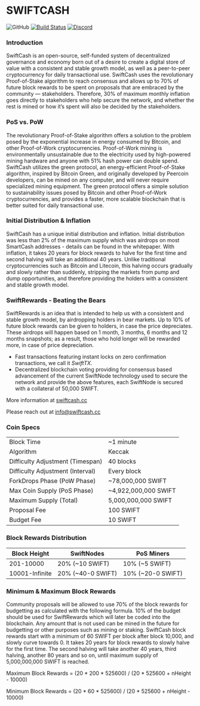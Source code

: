 SWIFTCASH
=================================================
![GitHub](https://img.shields.io/github/license/mashape/apistatus.svg) [![Build Status](https://travis-ci.org/swiftcashproject/swiftcash.svg?branch=master)](https://travis-ci.org/swiftcashproject/swiftcash) [![Discord](https://img.shields.io/discord/488436992032636929.svg)](https://discord.me/swiftcash)

### Introduction
SwiftCash is an open-source, self-funded system of decentralized governance and economy born out of a desire to create a digital store of value with a consistent and stable growth model, as well as a peer-to-peer cryptocurrency for daily transactional use. SwiftCash uses the revolutionary Proof-of-Stake algorithm to reach consensus and allows up to 70% of future block rewards to be spent on proposals that are embraced by the community — stakeholders. Therefore, 30% of maximum monthly inflation goes directly to stakeholders who help secure the network, and whether the rest is mined or how it’s spent will also be decided by the stakeholders.

### PoS vs. PoW
The revolutionary Proof-of-Stake algorithm offers a solution to the problem posed by the exponential increase in energy consumed by Bitcoin, and other Proof-of-Work cryptocurrencies. Proof-of-Work mining is environmentally unsustainable due to the electricity used by high-powered mining hardware and anyone with 51% hash power can double spend. SwiftCash utilizes the green protocol, an energy-efficient Proof-of-Stake algorithm, inspired by Bitcoin Green, and originally developed by Peercoin developers, can be mined on any computer, and will never require specialized mining equipment. The green protocol offers a simple solution to sustainability issues posed by Bitcoin and other Proof-of-Work cryptocurrencies, and provides a faster, more scalable blockchain that is better suited for daily transactional use.

### Initial Distribution & Inflation
SwiftCash has a unique initial distribution and inflation. Initial distribution was less than 2% of the maximum supply which was airdrops on most SmartCash addresses - details can be found in the whitepaper. With inflation, it takes 20 years for block rewards to halve for the first time and second halving will take an additional 40 years. Unlike traditional cryptocurrencies such as Bitcoin and Litecoin, this halving occurs gradually and slowly rather than suddenly, stripping the markets from pump and dump opportunities, and therefore providing the holders with a consistent and stable growth model.

### SwiftRewards - Beating the Bears
SwiftRewards is an idea that is intended to help us with a consistent and stable growth model, by airdropping holders in bear markets. Up to 10% of future block rewards can be given to holders, in case the price depreciates. These airdrops will happen based on 1 month, 3 months, 6 months and 12 months snapshots; as a result, those who hold longer will be rewarded more, in case of price depreciation.

- Fast transactions featuring instant locks on zero confirmation transactions, we call it _SwiftTX_.
- Decentralized blockchain voting providing for consensus based advancement of the current SwiftNode
  technology used to secure the network and provide the above features, each SwiftNode is secured
  with a collateral of 50,000 SWIFT.

More information at [swiftcash.cc](http://www.swiftcash.cc)

Please reach out at info@swiftcash.cc

### Coin Specs
|                                  |                       |
|----------------------------------|-----------------------|
| Block Time                       | ~1 minute             |
| Algorithm                        | Keccak                |
| Difficulty Adjustment (Timespan) | 40 blocks             |
| Difficulty Adjustment (Interval) | Every block           |
| ForkDrops Phase (PoW Phase)      | ~78,000,000 SWIFT     |
| Max Coin Supply (PoS Phase)      | ~4,922,000,000 SWIFT  |
| Maximum Supply (Total)           | 5,000,000,000 SWIFT   |
| Proposal Fee                     | 100 SWIFT             |
| Budget Fee                       | 10 SWIFT              |

### Block Rewards Distribution

| **Block Height** | **SwiftNodes**     | **PoS Miners**     |
|------------------|--------------------|--------------------|
| 201-10000        | 20% (~10 SWIFT)    | 10% (~5 SWIFT)     | 
| 10001-Infinite   | 20% (~40-0 SWIFT)  | 10% (~20-0 SWIFT)  |

### Minimum & Maximum Block Rewards

Community proposals will be allowed to use 70% of the block rewards for budgetting as calculated with the following formula. 10% of the budget should be used for SwiftRewards which will later be coded into the blockchain. Any amount that is not used can be mined in the future for budgetting or other purposes such as mining or staking. SwiftCash block rewards start with a minimum of 60 SWIFT per block after block 10,000, and slowly curve towards 0. It takes 20 years for block rewards to slowly halve for the first time. The second halving will take another 40 years, third halving, another 80 years and so on, until maximum supply of 5,000,000,000 SWIFT is reached.

Maximum Block Rewards = (20 * 200 * 525600) / (20 * 525600 + nHeight - 10000)

Minimum Block Rewards = (20 * 60 * 525600) / (20 * 525600 + nHeight - 10000)
